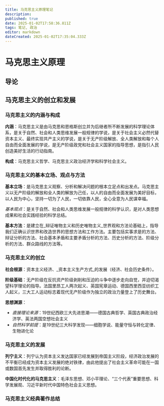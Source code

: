 ```yaml
---
title: 马克思主义原理笔记
description: 
published: true
date: 2025-01-02T17:58:36.811Z
tags: 笔记, 政治
editor: markdown
dateCreated: 2025-01-02T17:35:04.333Z
---
```


# 马克思主义原理

## 导论

## 马克思主义的创立和发展

### 马克思主义的内涵与构成

**内涵**：马克思主义是由马克思和恩格斯创立并为后继者所不断发展的科学理论体系，是关于自然、社会和人类思维发展一般规律的学说，是关于社会主义必然代替资本主义、最终实现共产主义的学说，是关于无产阶级解放、全人类解放和每个人自由而全面发展的学说，是无产阶级政党和社会主义国家的指导思想，是指引人民创造美好生活的行动指南。

**构成**：马克思主义哲学、马克思主义政治经济学和科学社会主义。

### 马克思主义的基本立场、观点与方法

**基本立场**：是马克思主义观察、分析和解决问题的根本立足点和出发点。马克思主义以无产阶级的解放和全人类的解放为己任，以人的自由而全面发展为美好目标，以人民为中心，坚持一切为了人民，一切依靠人民，全心全意为人民谋幸福。

*基本观点*：是关于自然、社会和人类思维发展一般规律的科学认识，是对人类思想成果和社会实践经验的科学总结。

**基本方法**：是建立在_辩证唯物主义和历史唯物主义_世界观和方法论基础上，指导我们正确认识世界和改造世界的思想方法和工作方法。主要包括实事求是的方法、辩证分析的方法、社会基本矛盾和主要矛盾分析的方法、历史分析的方法、阶级分析的方法、群众路线的方法等。

### 马克思主义的创立

**社会根源**：资本主义经济、_资本主义生产方式_的发展（经济、社会历史条件）。

**阶级基础**：无产阶级在反抗资产阶级剥削和压迫的斗争中逐步走向自觉，并迫切渴望科学理论的指导。法国里昂工人两次起义、英国宪章运动、德国西里西亚纺织工人起义，三大工人运动标志着现代无产阶级作为独立的政治力量登上了历史舞台。

**思想渊源**：
- _直接理论来源_：19世纪西欧三大先进思潮——德国古典哲学、英国古典政治经济学、英法两国空想社会主义
- _自然科学前提_：是19世纪三大科学发现——细胞学说、能量守恒与转化定律、生物进化论

### 马克思主义的发展
**列宁主义**：列宁认为资本主义发达国家已经发展到帝国主义阶段，经济政治发展的不平衡已经成为资本主义发展的绝对铁律，由此他提出了社会主义革命可能在一国或数国首先发生并取得胜利的论断。

**中国化时代化的马克思主义**：毛泽东思想、邓小平理论、“三个代表”重要思想、科学发展观、习近平新时代中国特色社会主义思想。

### 马克思主义经典著作总结